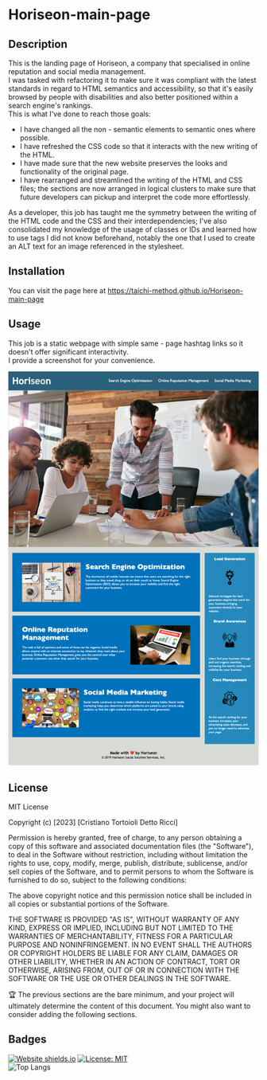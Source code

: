 # Horiseon-main-page

## Description

This is the landing page of Horiseon, a company that specialised in online reputation and social media management.<br />
I was tasked with refactoring it to make sure it was compliant with the latest standards in regard to HTML semantics and accessibility, so that it's easily browsed by people with disabilities and also better positioned within a search engine's rankings. <br />
This is what I've done to reach those goals:<br />

- I have changed all the non - semantic elements to semantic ones where possible.
- I have refreshed the CSS code so that it interacts with the new writing of the HTML.
- I have made sure that the new website preserves the looks and functionality of the original page. 
- I have rearranged and streamlined the writing of the HTML and CSS files; the sections are now arranged in logical clusters to make sure that future developers can pickup and interpret the code more effortlessly.

As a developer, this job has taught me the symmetry between the writing of the HTML code and the CSS and their interdependencies; I've also consolidated my knowledge of the usage of classes or IDs and learned how to use tags I did not know beforehand, notably the <aria-label> one that I used to create an ALT text for an image referenced in the stylesheet.

## Installation

You can visit the page here at <a href="https://taichi-method.github.io/Horiseon-main-page" target="_blank">https://taichi-method.github.io/Horiseon-main-page </a>

## Usage

This job is a static webpage with simple same - page hashtag links so it doesn't offer significant interactivity. <br />
I provide a screenshot for your convenience.
   
![Horison main page's screenshot](assets/images/screenshot.png)

## License

MIT License

Copyright (c) [2023] [Cristiano Tortoioli Detto Ricci]

Permission is hereby granted, free of charge, to any person obtaining a copy
of this software and associated documentation files (the "Software"), to deal
in the Software without restriction, including without limitation the rights
to use, copy, modify, merge, publish, distribute, sublicense, and/or sell
copies of the Software, and to permit persons to whom the Software is
furnished to do so, subject to the following conditions:

The above copyright notice and this permission notice shall be included in all
copies or substantial portions of the Software.

THE SOFTWARE IS PROVIDED "AS IS", WITHOUT WARRANTY OF ANY KIND, EXPRESS OR
IMPLIED, INCLUDING BUT NOT LIMITED TO THE WARRANTIES OF MERCHANTABILITY,
FITNESS FOR A PARTICULAR PURPOSE AND NONINFRINGEMENT. IN NO EVENT SHALL THE
AUTHORS OR COPYRIGHT HOLDERS BE LIABLE FOR ANY CLAIM, DAMAGES OR OTHER
LIABILITY, WHETHER IN AN ACTION OF CONTRACT, TORT OR OTHERWISE, ARISING FROM,
OUT OF OR IN CONNECTION WITH THE SOFTWARE OR THE USE OR OTHER DEALINGS IN THE
SOFTWARE.

🏆 The previous sections are the bare minimum, and your project will ultimately determine the content of this document. You might also want to consider adding the following sections.

## Badges

[![Website shields.io](https://img.shields.io/website-up-down-green-red/http/shields.io.svg)](https://taichi-method.github.io/Horiseon-main-page)
[![License: MIT](https://img.shields.io/badge/License-MIT-yellow.svg)](https://opensource.org/licenses/MIT) <br />
![Top Langs](https://github-readme-stats.vercel.app/api/top-langs/?username=taichi-method&layout=compact)
